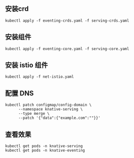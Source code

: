 ## 安装crd
```shell
kubectl apply -f eventing-crds.yaml -f serving-crds.yaml
```

## 安装组件
```shell
kubectl apply -f eventing-core.yaml -f serving-core.yaml
```

## 安装 istio 组件
```shell
kubectl apply -f net-istio.yaml
```

## 配置 DNS
```shell
kubectl patch configmap/config-domain \
      --namespace knative-serving \
      --type merge \
      --patch '{"data":{"example.com":""}}'
```

## 查看效果
```shell
kubectl get pods -n knative-serving
kubectl get pods -n knative-eventing
```